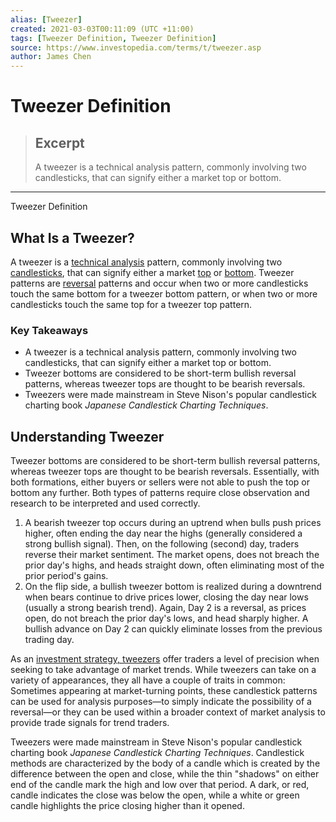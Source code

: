 ```yaml
---
alias: [Tweezer]
created: 2021-03-03T00:11:09 (UTC +11:00)
tags: [Tweezer Definition, Tweezer Definition]
source: https://www.investopedia.com/terms/t/tweezer.asp
author: James Chen
---
```


# Tweezer Definition

> ## Excerpt
> A tweezer is a technical analysis pattern, commonly involving two candlesticks, that can signify either a market top or bottom.

---

Tweezer Definition
## What Is a Tweezer?

A tweezer is a [technical analysis](https://www.investopedia.com/terms/t/technicalanalysis.asp) pattern, commonly involving two [candlesticks](https://www.investopedia.com/terms/c/candlestick.asp), that can signify either a market [top](https://www.investopedia.com/terms/t/atop.asp) or [bottom](https://www.investopedia.com/terms/b/bottom.asp). Tweezer patterns are [reversal](https://www.investopedia.com/terms/r/reversal.asp) patterns and occur when two or more candlesticks touch the same bottom for a tweezer bottom pattern, or when two or more candlesticks touch the same top for a tweezer top pattern.

### Key Takeaways

-   A tweezer is a technical analysis pattern, commonly involving two candlesticks, that can signify either a market top or bottom.
-   Tweezer bottoms are considered to be short-term bullish reversal patterns, whereas tweezer tops are thought to be bearish reversals.
-   Tweezers were made mainstream in Steve Nison's popular candlestick charting book _Japanese Candlestick Charting Techniques_.

## Understanding Tweezer

Tweezer bottoms are considered to be short-term bullish reversal patterns, whereas tweezer tops are thought to be bearish reversals. Essentially, with both formations, either buyers or sellers were not able to push the top or bottom any further. Both types of patterns require close observation and research to be interpreted and used correctly.

1.  A bearish tweezer top occurs during an uptrend when bulls push prices higher, often ending the day near the highs (generally considered a strong bullish signal). Then, on the following (second) day, traders reverse their market sentiment. The market opens, does not breach the prior day's highs, and heads straight down, often eliminating most of the prior period's gains.
2.  On the flip side, a bullish tweezer bottom is realized during a downtrend when bears continue to drive prices lower, closing the day near lows (usually a strong bearish trend). Again, Day 2 is a reversal, as prices open, do not breach the prior day's lows, and head sharply higher. A bullish advance on Day 2 can quickly eliminate losses from the previous trading day.

As an [investment strategy, tweezers](https://www.investopedia.com/articles/active-trading/040714/tweezers-provide-precision-trend-traders.asp) offer traders a level of precision when seeking to take advantage of market trends. While tweezers can take on a variety of appearances, they all have a couple of traits in common: Sometimes appearing at market-turning points, these candlestick patterns can be used for analysis purposes—to simply indicate the possibility of a reversal—or they can be used within a broader context of market analysis to provide trade signals for trend traders.

Tweezers were made mainstream in Steve Nison's popular candlestick charting book _Japanese Candlestick Charting Techniques_. Candlestick methods are characterized by the body of a candle which is created by the difference between the open and close, while the thin "shadows" on either end of the candle mark the high and low over that period. A dark, or red, candle indicates the close was below the open, while a white or green candle highlights the price closing higher than it opened.
